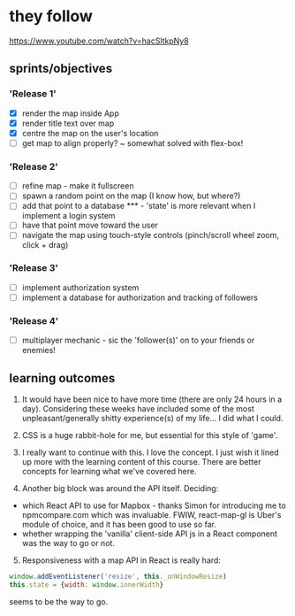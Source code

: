 # they follow
https://www.youtube.com/watch?v=hacSltkpNy8

## sprints/objectives

### 'Release 1'

- [x] render the map inside App
- [x] render title text over map
- [x] centre the map on the user's location
- [ ] get map to align properly? ~ somewhat solved with flex-box!

### 'Release 2'

- [ ] refine map - make it fullscreen
- [ ] spawn a random point on the map (I know how, but where?)
- [ ] add that point to a database *** - 'state' is more relevant when I implement a login system
- [ ] have that point move toward the user
- [ ] navigate the map using touch-style controls (pinch/scroll wheel zoom, click + drag)

### 'Release 3'

- [ ] implement authorization system
- [ ] implement a database for authorization and tracking of followers

### 'Release 4'

- [ ] multiplayer mechanic - sic the 'follower(s)' on to your friends or enemies!

## learning outcomes

1. It would have been nice to have more time (there are only 24 hours in a day). Considering these weeks have included some of the most unpleasant/generally shitty experience(s) of my life... I did what I could.

2. CSS is a huge rabbit-hole for me, but essential for this style of 'game'.

3. I really want to continue with this. I love the concept. I just wish it lined up more with the learning content of this course. There are better concepts for learning what we've covered here.

4. Another big block was around the API itself. Deciding:
  * which React API to use for Mapbox - thanks Simon for introducing me to npmcompare.com which was invaluable. FWIW, react-map-gl is Uber's module of choice, and it has been good to use so far.
  * whether wrapping the 'vanilla' client-side API js in a React component was the way to go or not.

5. Responsiveness with a map API in React is really hard:
```js
window.addEventListener('resize', this._onWindowResize)
this.state = {width: window.innerWidth}
```
  seems to be the way to go.
